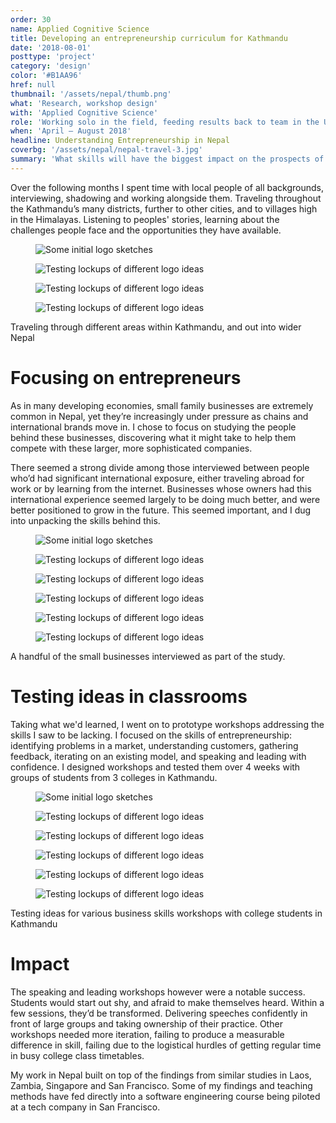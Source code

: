 ```yaml
---
order: 30
name: Applied Cognitive Science
title: Developing an entrepreneurship curriculum for Kathmandu
date: '2018-08-01'
posttype: 'project'
category: 'design'
color: '#B1AA96'
href: null
thumbnail: '/assets/nepal/thumb.png'
what: 'Research, workshop design'
with: 'Applied Cognitive Science'
role: 'Working solo in the field, feeding results back to team in the US'
when: 'April – August 2018'
headline: Understanding Entrepreneurship in Nepal
coverbg: '/assets/nepal/nepal-travel-3.jpg'
summary: 'What skills will have the biggest impact on the prospects of of a young person in Nepal? I arrived in Kathmandu with this question; on assignment with Applied Cognitive Science, a non-profit working to make education more effective across the world.'
---
```


Over the following months I spent time with local people of all backgrounds, interviewing, shadowing and working alongside them. Traveling throughout the Kathmandu’s many districts, further to other cities, and to villages high in the Himalayas. Listening to peoples' stories, learning about the challenges people face and the opportunities they have available.

<div class="spacerVerticalM"></div>
<figure class="gridHalf imageGrid">
  <img src="/assets/nepal/nepal-travel-1.jpg" title="Some initial logo sketches" />
</figure><figure class="gridHalf imageGrid">
  <img src="/assets/nepal/nepal-travel-2.jpg" title="Testing lockups of different logo ideas" />
</figure><figure class="gridHalf imageGrid">
  <img src="/assets/nepal/nepal-travel-4.jpg" title="Testing lockups of different logo ideas" />
</figure><figure class="gridHalf imageGrid">
  <img src="/assets/nepal/nepal-travel-6.jpg" title="Testing lockups of different logo ideas" />
</figure>
<figcaption class="gridMain" style="display: block">Traveling through different areas within Kathmandu, and out into wider Nepal</figcaption>
<div class="spacerVerticalM"></div>

# Focusing on entrepreneurs

As in many developing economies, small family businesses are extremely common in Nepal, yet they’re increasingly under pressure as chains and international brands move in. I chose to focus on studying the people behind these businesses, discovering what it might take to help them compete with these larger, more sophisticated companies.

There seemed a strong divide among those interviewed between people who’d had significant international exposure, either traveling abroad for work or by learning from the internet. Businesses whose owners had this international experience seemed largely to be doing much better, and were better positioned to grow in the future. This seemed important, and I dug into unpacking the skills behind this.

<div class="spacerVerticalM"></div>
<figure class="gridHalf imageGrid"><img src="/assets/nepal/nepal-business-1.jpg" title="Some initial logo sketches" /></figure>
<figure class="gridHalf imageGrid"><img src="/assets/nepal/nepal-business-2.jpg" title="Testing lockups of different logo ideas" /></figure>
<figure class="gridHalf imageGrid"><img src="/assets/nepal/nepal-business-4.jpg" title="Testing lockups of different logo ideas" /></figure>
<figure class="gridHalf imageGrid"><img src="/assets/nepal/nepal-business-6.jpg" title="Testing lockups of different logo ideas" /></figure>
<figure class="gridHalf imageGrid"><img src="/assets/nepal/nepal-business-7.jpg" title="Testing lockups of different logo ideas" /></figure>
<figure class="gridHalf imageGrid"><img src="/assets/nepal/nepal-business-8.jpg" title="Testing lockups of different logo ideas" /></figure>
<figcaption>A handful of the small businesses interviewed as part of the study.</figcaption>
<div class="spacerVerticalM"></div>

# Testing ideas in classrooms

Taking what we'd learned, I went on to prototype workshops addressing the skills I saw to be lacking. I focused on the skills of entrepreneurship: identifying problems in a market, understanding customers, gathering feedback, iterating on an existing model, and speaking and leading with confidence. I designed workshops and tested them over 4 weeks with groups of students from 3 colleges in Kathmandu.

<div class="spacerVerticalM"></div>
<figure class="gridHalf imageGrid">
  <img src="/assets/nepal/nepal-class-1.jpg" title="Some initial logo sketches" />
</figure><figure class="gridHalf imageGrid">
  <img src="/assets/nepal/nepal-class-2.jpg" title="Testing lockups of different logo ideas" />
</figure><figure class="gridHalf imageGrid">
  <img src="/assets/nepal/nepal-class-3.jpg" title="Testing lockups of different logo ideas" />
</figure><figure class="gridHalf imageGrid">
  <img src="/assets/nepal/nepal-class-4.jpg" title="Testing lockups of different logo ideas" />
</figure><figure class="gridHalf imageGrid">
  <img src="/assets/nepal/nepal-class-5.jpg" title="Testing lockups of different logo ideas" />
</figure><figure class="gridHalf imageGrid">
  <img src="/assets/nepal/nepal-class-6.jpg" title="Testing lockups of different logo ideas" />
</figure>
<figcaption>Testing ideas for various business skills workshops with college students in Kathmandu</figcaption>
<div class="spacerVerticalM"></div>

# Impact

The speaking and leading workshops however were a notable success. Students would start out shy, and afraid to make themselves heard. Within a few sessions, they’d be transformed. Delivering speeches confidently in front of large groups and taking ownership of their practice. Other workshops needed more iteration, failing to produce a measurable difference in skill, failing due to the logistical hurdles of getting regular time in busy college class timetables.

My work in Nepal built on top of the findings from similar studies in Laos, Zambia, Singapore and San Francisco. Some of my findings and teaching methods have fed directly into a software engineering course being piloted at a tech company in San Francisco.
